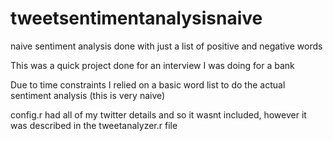 # tweetsentimentanalysisnaive
naive sentiment analysis done with just a list of positive and negative words

This was a quick project done for an interview I was doing for a bank

Due to time constraints I relied on a basic word list to do the actual sentiment analysis (this is very naive)

config.r had all of my twitter details and so it wasnt included, however it was described in the tweetanalyzer.r file
